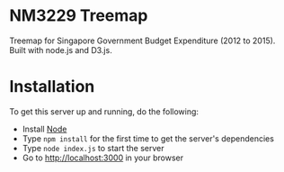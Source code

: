 NM3229 Treemap
=======

Treemap for Singapore Government Budget Expenditure (2012 to 2015).
Built with node.js and D3.js.

# Installation

To get this server up and running, do the following:

* Install [Node](http://nodejs.org)
* Type `npm install` for the first time to get the server's dependencies
* Type `node index.js` to start the server
* Go to [http://localhost:3000](http://localhost:3000) in your browser